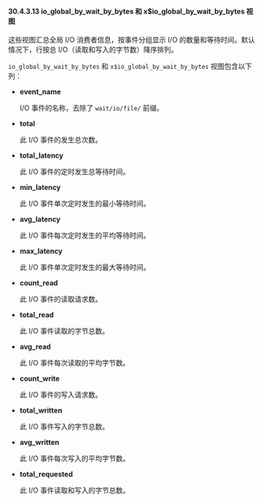 #### 30.4.3.13 io_global_by_wait_by_bytes 和 x$io_global_by_wait_by_bytes 视图

这些视图汇总全局 I/O 消费者信息，按事件分组显示 I/O 的数量和等待时间。默认情况下，行按总 I/O（读取和写入的字节数）降序排列。

`io_global_by_wait_by_bytes` 和 `x$io_global_by_wait_by_bytes` 视图包含以下列：

- **event_name**

  I/O 事件的名称，去除了 `wait/io/file/` 前缀。

- **total**

  此 I/O 事件的发生总次数。

- **total_latency**

  此 I/O 事件的定时发生总等待时间。

- **min_latency**

  此 I/O 事件单次定时发生的最小等待时间。

- **avg_latency**

  此 I/O 事件每次定时发生的平均等待时间。

- **max_latency**

  此 I/O 事件单次定时发生的最大等待时间。

- **count_read**

  此 I/O 事件的读取请求数。

- **total_read**

  此 I/O 事件读取的字节总数。

- **avg_read**

  此 I/O 事件每次读取的平均字节数。

- **count_write**

  此 I/O 事件的写入请求数。

- **total_written**

  此 I/O 事件写入的字节总数。

- **avg_written**

  此 I/O 事件每次写入的平均字节数。

- **total_requested**

  此 I/O 事件读取和写入的字节总数。